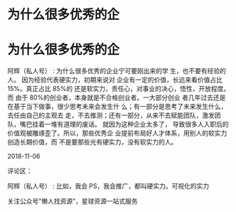# 为什么很多优秀的企

# 为什么很多优秀的企

阿辉（私人号） : 为什么很多优秀的企业宁可要刚出来的学 生，也不要有经验的人。 因为经验代表硬实力，初期来说对 企业有一定的价值，长远来看价值占比 15%。真正占比 85%的 还是软实力，责任心，对事业的决心，悟性，开放程度。 而 由于 80%的创业者，本身就是不合格创业者。一大部分创业 者几年过去还是在基于当下做事，很少思考未来会发生什 么；有一部分是思考了未来发生什么，去任由自己的主观去 走，不去推测；还有一部分，从来不去赋能团队，激发团 队，嘴巴挂着一堆有道理的废话。 就因为这种企业太多了， 导致很多人入职后的价值观被雕琢歪了。所以，那些优秀企 业提前布局好人才体系，用别人的软实力创造长期价值，而 不是要那些光有硬实力，没有软实力的人。

2018-11-06

评论区：

阿辉（私人号） : 比如，我会 PS，我会推广，都叫硬实力。可视化的实力

关注公众号"懒人找资源"，星球资源一站式服务